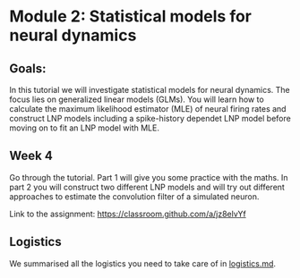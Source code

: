 # Module 2: Statistical models for neural dynamics

## Goals: 
In this tutorial we will investigate statistical models for neural dynamics. The focus lies on generalized linear models (GLMs).
You will learn how to calculate the maximum likelihood estimator (MLE) of neural firing rates and construct LNP models including a spike-history dependet LNP model before moving on to fit an LNP model with MLE.

## Week 4 
Go through the tutorial. Part 1 will give you some practice with the maths.
In part 2 you will construct two different LNP models and will try out different approaches to estimate the convolution filter of a simulated neuron.

Link to the assignment:
https://classroom.github.com/a/jz8elvYf

## Logistics 
We summarised all the logistics you need to take care of in [logistics.md](./logistics.md). 
